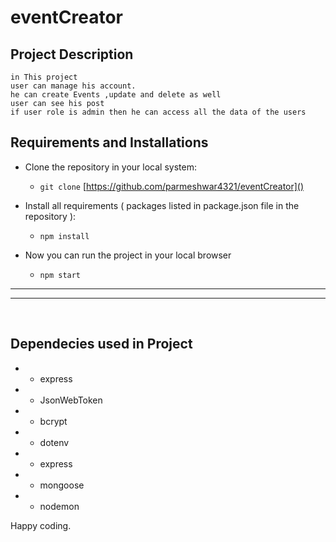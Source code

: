 # eventCreator


## Project Description

    in This project 
    user can manage his account.
    he can create Events ,update and delete as well
    user can see his post 
    if user role is admin then he can access all the data of the users
    


## Requirements and Installations

- Clone the repository in your local system:
    - `git clone` [https://github.com/parmeshwar4321/eventCreator]()

- Install all requirements ( packages listed in package.json file in the repository ):
    - `npm install`

- Now you can run the project in your local browser
    - `npm start`


---
---
<br/>


## Dependecies used in Project

- - express
- - JsonWebToken
- - bcrypt
- - dotenv
- - express
- - mongoose
- - nodemon


Happy coding.
